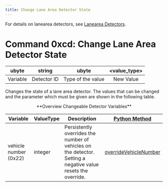 ```yaml
---
title: Change Lane Area Detector State
---
```

For details on lanearea detectors, see [Lanearea Detectors](../Simulation/Output/Lanearea_Detectors_(E2).md).

# Command 0xcd: Change Lane Area Detector State

|  ubyte   |    string     |       ubyte       | <value_type\> |
| :------: | :-----------: | :---------------: | :-----------: |
| Variable |  Detector ID  | Type of the value |   New Value   |

Changes the state of a lane area detector. The values that can be changed and the parameter which must be given are shown in the following table.

<center>
**Overview Changeable Detector Variables**
</center>

| Variable | ValueType | Description | [Python Method](../TraCI/Interfacing_TraCI_from_Python.md) |
|---------------------------|----------------------------------------------------------------|--------------------------------------------------------------------------------------------------------------------------------------------------------------------|---------------------|
| vehicle number (0x22) | integer | Persistently overrides the number of vehicles on the detector. Setting a negative value resets the override. | [overrideVehicleNumber](https://sumo.dlr.de/pydoc/traci._lanearea.html#LaneAreaDomain-overrideVehicleNumber) |
